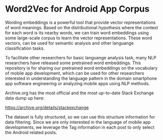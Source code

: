 # Word2Vec for Android App Corpus

Wording embeddings is a powerful tool that provide vector representations of word meanings. Based on the distributional hypothesis where the context for each word is its nearby words, we can train word embeddings using some large-scale corpus to learn the vector representations. These word vectors, can be used for semantic analysis and other languange classification tasks. 

To facilitate other researchers for basic languange analysis task, many NLP researchers have released some pretrained word embeddings. This repository is for sharing our pretrained word embeddings on the vocabulary of mobile app development, which can be used for other researchers interested in understanding the language pattern in the domain smartphone app software engineering or analyzing mobile apps using NLP methods. 

Archive.org has the most official and the most up-to-date Stack Exchange data dump up here:

https://archive.org/details/stackexchange

The dataset is fully structured, so we can use this structure information for data filtering. Since we are only interested in the language of mobile app developments, we leverage the Tag information in each post to only select the Android related posts. 
